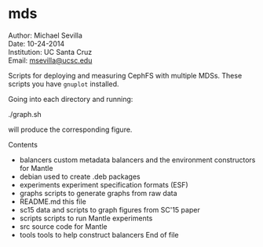 mds
====
Author: Michael Sevilla  
Date: 10-24-2014  
Institution: UC Santa Cruz  
Email: msevilla@ucsc.edu  


Scripts for deploying and measuring CephFS with multiple MDSs. These scripts you have `gnuplot` installed.

Going into each directory and running:

./graph.sh

will produce the corresponding figure.

Contents
- balancers     custom metadata balancers and the environment constructors for Mantle
- debian        used to create .deb packages
- experiments   experiment specification formats (ESF)
- graphs        scripts to generate graphs from raw data
- README.md     this file
- sc15          data and scripts to graph figures from SC'15 paper
- scripts       scripts to run Mantle experiments
- src           source code for Mantle
- tools         tools to help construct balancers
End of file
